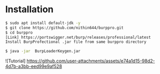 # Installation

```bash
$ sudo apt install default-jdk -y
$ git clone https://github.com/nithin644/burppro.git
$ cd burppro
[Link] https://portswigger.net/burp/releases/professional/latest
Install BurpProfectional .jar file from same burppro directory

$ java -jar  BurpLoaderKeygen.jar
```

![Tutorial] https://github.com/user-attachments/assets/e74a1d15-98d2-4d7b-a3bb-eed99e9af528
